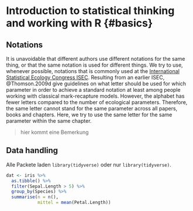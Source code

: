 
# Introduction to statistical thinking and working with R {#basics}

## Notations
It is unavoidable that different authors use different notations for the same thing, or that the same notation is used for different things. We try to use, whenever possible, notations that is commonly used at the [International Statistical Ecology Congress ISEC](https://http://www.isec2018.org/home). Resulting from an earlier ISEC, @Thomson.2009d give guidelines on what letter should be used for which parameter in order to achieve a standard notation at least among people working with classical mark-recapture models. However, the alphabet has fewer letters compared to the number of ecological parameters. Therefore, the same letter cannot stand for the same parameter across all papers, books and chapters. Here, we try to use the same letter for the same parameter within the same chapter. 

> hier kommt eine Bemerkung

## Data handling
Alle Packete laden `library(tidyverse)` oder nur `library(tidyverse)`.



```r
dat <- iris %>% 
  as.tibble() %>% 
  filter(Sepal.Length > 5) %>% 
  group_by(Species) %>% 
  summarise(n = n(),
            mittel = mean(Petal.Length))
```

